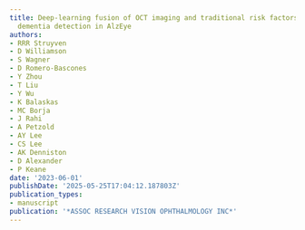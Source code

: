 ```yaml
---
title: Deep-learning fusion of OCT imaging and traditional risk factors to improve
  dementia detection in AlzEye
authors:
- RRR Struyven
- D Williamson
- S Wagner
- D Romero-Bascones
- Y Zhou
- T Liu
- Y Wu
- K Balaskas
- MC Borja
- J Rahi
- A Petzold
- AY Lee
- CS Lee
- AK Denniston
- D Alexander
- P Keane
date: '2023-06-01'
publishDate: '2025-05-25T17:04:12.187803Z'
publication_types:
- manuscript
publication: '*ASSOC RESEARCH VISION OPHTHALMOLOGY INC*'
---
```

